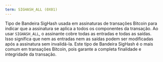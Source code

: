 ```yaml
---
term: SIGHASH_ALL (0X01)
---
```


Tipo de Bandeira SigHash usada em assinaturas de transações Bitcoin para indicar que a assinatura se aplica a todos os componentes da transação. Ao usar `SIGHASH_ALL`, o assinante cobre todas as entradas e todas as saídas. Isso significa que nem as entradas nem as saídas podem ser modificadas após a assinatura sem invalidá-la. Este tipo de Bandeira SigHash é o mais comum em transações Bitcoin, pois garante a completa finalidade e integridade da transação.